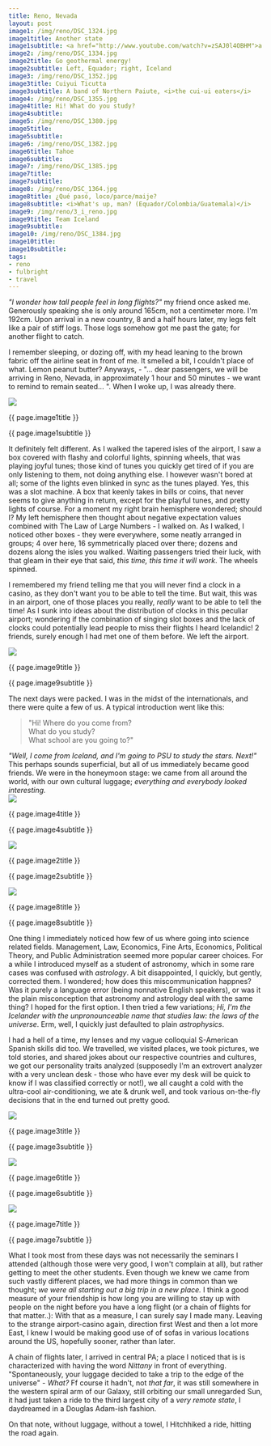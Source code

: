 ```yaml
---
title: Reno, Nevada
layout: post
image1: /img/reno/DSC_1324.jpg
image1title: Another state
image1subtitle: <a href="http://www.youtube.com/watch?v=zSAJ0l4OBHM">a horse with no name</a>
image2: /img/reno/DSC_1334.jpg
image2title: Go geothermal energy!
image2subtitle: Left, Equador; right, Iceland
image3: /img/reno/DSC_1352.jpg
image3title: Cuiyui Ticutta
image3subtitle: A band of Northern Paiute, <i>the cui-ui eaters</i>
image4: /img/reno/DSC_1355.jpg
image4title: Hi! What do you study?
image4subtitle: 
image5: /img/reno/DSC_1380.jpg
image5title: 
image5subtitle: 
image6: /img/reno/DSC_1382.jpg
image6title: Tahoe
image6subtitle: 
image7: /img/reno/DSC_1385.jpg
image7title: 
image7subtitle: 
image8: /img/reno/DSC_1364.jpg
image8title: ¿Qué pasó, loco/parce/maije?
image8subtitle: <i>What's up, man? (Equador/Colombia/Guatemala)</i>
image9: /img/reno/3_i_reno.jpg
image9title: Team Iceland
image9subtitle: 
image10: /img/reno/DSC_1384.jpg
image10title: 
image10subtitle: 
tags:
- reno
- fulbright
- travel
---
```


<i>"I wonder how tall people feel in long flights?"</i> my friend once asked me. 
Generously speaking she is only around 165cm, not a centimeter more.
I'm 192cm.
Upon arrival in a new country, 8 and a half hours later, my legs felt like a pair of stiff logs.
Those logs somehow got me past the gate; for another flight to catch.

I remember sleeping, or dozing off, with my head leaning to the brown fabric off the airline seat in front of me.
It smelled a bit, I couldn't place of what. Lemon peanut butter? Anyways,  - "... dear passengers, we will be arriving in Reno, Nevada, in approximately 1 hour and 50 minutes - we want to remind to remain seated... ".
When I woke up, I was already there.

<div id="myCarousel" class="carousel slide">
  <!-- Carousel items -->
	<div class="carousel-inner">
		<div class="active item">
			<img class="carouselImage" src=" {{ page.image1 }}"> 
			<div class="container">
				<div class="carousel-caption">
					<p class="lead"> {{ page.image1title }}</p>
					<p class="muted"> {{ page.image1subtitle }}</p>
				</div>
			</div>
		</div>
	</div>
</div>


It definitely felt different. 
As I walked the tapered isles of the airport, I saw a box covered with flashy and colorful lights, spinning wheels, that was playing joyful tunes; those kind of tunes you quickly get tired of if you are only listening to them, not doing anything else. I however wasn't bored at all; some of the lights even blinked in sync as the tunes played. 
Yes, this was a slot machine. A box that keenly takes in bills or coins, that never seems to give anything in return, except for the playful tunes, and pretty lights of course. For a moment my right brain hemisphere wondered; should I?
My left hemisphere then thought about negative expectation values combined with The Law of Large Numbers - I walked on.
As I walked, I noticed other boxes - they were everywhere, some neatly arranged in groups; 4 over here, 16 symmetrically placed over there; dozens and dozens along the isles you walked. 
Waiting passengers tried their luck, with that gleam in their eye that said, <i>this time, this time it will work</i>. The wheels spinned. 

I remembered my friend telling me that you will never find a clock in a casino, as they don't want you to be able to tell the time.  But wait, this was in an airport, one of those places you really, <i>really</i> want to be able to tell the time!
As I sunk into ideas about the distribution of clocks in this peculiar airport; wondering if the combination of singing slot boxes and the lack of clocks could potentially lead people to miss their flights I heard Icelandic! 
2 friends, surely enough I had met one of them before. We left the airport.

<div id="myCarousel" class="carousel slide">
  <!-- Carousel items -->
	<div class="carousel-inner">
		<div class="active item">
			<img class="carouselImage" src=" {{ page.image9 }}"> 
			<div class="container">
				<div class="carousel-caption">
					<p class="lead"> {{ page.image9title }}</p>
					<p class="muted"> {{ page.image9subtitle }}</p>
				</div>
			</div>
		</div>
	</div>
</div>

The next days were packed. I was in the midst of the internationals, and there were quite a few of us.
A typical introduction went like this:
<blockquote>
"Hi! Where do you come from? <br/> 
What do you study? <br/>
What school are you going to?" <br/>
</blockquote>
<i>"Well, I come from Iceland, and I'm going to PSU to study the stars. Next!"</i>
This perhaps sounds superficial, but all of us immediately became good friends.
We were in the honeymoon stage: we came from all around the world, with our own cultural luggage; <i>everything and everybody looked interesting.</i> 

<div id="myCarousel" class="carousel slide">
  <!-- Carousel items -->
	<div class="carousel-inner">
		<div class="active item">
			<img class="carouselImage" src=" {{ page.image4 }}"> 
			<div class="container">
				<div class="carousel-caption">
					<p class="lead"> {{ page.image4title }}</p>
					<p class="muted"> {{ page.image4subtitle }}</p>
				</div>
			</div>
		</div>
	</div>
</div>

<div id="myCarousel" class="carousel slide">
  <!-- Carousel items -->
	<div class="carousel-inner">
		<div class="active item">
			<img class="carouselImage" src=" {{ page.image2 }}"> 
			<div class="container">
				<div class="carousel-caption">
					<p class="lead"> {{ page.image2title }}</p>
					<p class="muted"> {{ page.image2subtitle }}</p>
				</div>
			</div>
		</div>
	</div>
</div>

<div id="myCarousel" class="carousel slide">
  <!-- Carousel items -->
	<div class="carousel-inner">
		<div class="active item">
			<img class="carouselImage" src=" {{ page.image8 }}"> 
			<div class="container">
				<div class="carousel-caption">
					<p class="lead"> {{ page.image8title }}</p>
					<p class="muted"> {{ page.image8subtitle }}</p>
				</div>
			</div>
		</div>
	</div>
</div>

One thing I immediately noticed how few of us where going into science related fields.
Management, Law, Economics, Fine Arts, Economics, Political Theory, and Public Administration seemed more popular career choices.
For a while I introduced myself as a student of astronomy, which in some rare cases was confused with <i>astrology</i>.
A bit disappointed, I quickly, but gently, corrected them. 
I wondered; how does this miscommunication happnes? 
Was it purely a language error (being nonnative English speakers), or was it the plain misconception that astronomy and astrology deal with the same thing?
I hoped for the first option.
I then tried a few variations; <i>Hi, I'm the Icelander with the unpronounceable name that studies law: the laws of the universe</i>. Erm, well, I quickly just defaulted to plain <i>astrophysics</i>.

I had a hell of a time, my lenses and my vague colloquial S-American Spanish skills did too. We travelled, we visited places, we took pictures, we told stories, and shared jokes about our respective countries and cultures, we got our personality traits analyzed (supposedly I'm an extrovert analyzer with a very unclean desk - those who have ever my desk will be quick to know if I was classified correctly or not!), we all caught a cold with the ultra-cool air-conditioning, we ate \& drunk well, and took various on-the-fly decisions that in the end turned out pretty good.

<div id="myCarousel" class="carousel slide">
  <!-- Carousel items -->
	<div class="carousel-inner">
		<div class="active item">
			<img class="carouselImage" src=" {{ page.image3 }}"> 
			<div class="container">
				<div class="carousel-caption">
					<p class="lead"> {{ page.image3title }}</p>
					<p class="muted"> {{ page.image3subtitle }}</p>
				</div>
			</div>
		</div>
	</div>
</div>


<div id="myCarousel" class="carousel slide">
  <!-- Carousel items -->
	<div class="carousel-inner">
		<div class="active item">
			<img class="carouselImage" src=" {{ page.image6 }}"> 
			<div class="container">
				<div class="carousel-caption">
					<p class="lead"> {{ page.image6title }}</p>
					<p class="muted"> {{ page.image6subtitle }}</p>
				</div>
			</div>
		</div>
	</div>
</div>

<div id="myCarousel" class="carousel slide">
  <!-- Carousel items -->
	<div class="carousel-inner">
		<div class="active item">
			<img class="carouselImage" src=" {{ page.image7 }}"> 
			<div class="container">
				<div class="carousel-caption">
					<p class="lead"> {{ page.image7title }}</p>
					<p class="muted"> {{ page.image7subtitle }}</p>
				</div>
			</div>
		</div>
	</div>
</div>

What I took most from these days was not necessarily the seminars I attended (although those were very good, I won't complain at all), but rather getting to meet the other students. Even though we knew we came from such vastly different places, we had more things in common than we thought; <i>we were all starting out a big trip in a new place.</i> I think a good measure of your friendship is how long you are willing to stay up with people on the night before you have a long flight (or a chain of flights for that matter..): With that as a measure, I can surely say I made many. Leaving to the strange airport-casino again, direction first West and then a lot more East, I knew I would be making good use of of sofas in various locations around the US, hopefully sooner, rather than later.

A chain of flights later, I arrived in central PA; a place I noticed that is is characterized with having the word <i>Nittany</i> in front of everything.
"Spontaneously, your luggage decided to take a trip to the edge of the universe" - <i>What?</i> Ff course it hadn't, not <i>that far</i>, it was still somewhere in the western spiral arm of our Galaxy, still orbiting our small unregarded Sun, it had just taken a ride to the third largest city of a <i>very remote state</i>, I daydreamed in a Douglas Adam-ish fashion.

On that note, without luggage, without a towel, I Hitchhiked a ride, hitting the road again.
